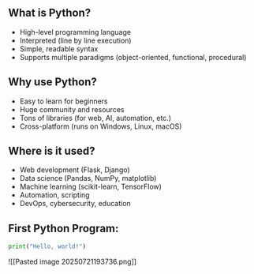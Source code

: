 ## What is Python?

- High-level programming language
- Interpreted (line by line execution)
- Simple, readable syntax
- Supports multiple paradigms (object-oriented, functional, procedural)

## Why use Python?

- Easy to learn for beginners
- Huge community and resources
- Tons of libraries (for web, AI, automation, etc.)
- Cross-platform (runs on Windows, Linux, macOS)

## Where is it used?

- Web development (Flask, Django)
- Data science (Pandas, NumPy, matplotlib)
- Machine learning (scikit-learn, TensorFlow)
- Automation, scripting
- DevOps, cybersecurity, education

## First Python Program:

```python
print("Hello, world!")
```

![[Pasted image 20250721193736.png]]